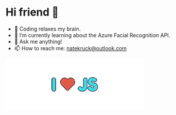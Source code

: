 # Hi friend 👋

<!--
**Nate-Kruck/Nate-Kruck** is a ✨ _special_ ✨ repository because its `README.md` (this file) appears on your GitHub profile.
-->

- 🧠 Coding relaxes my brain.
- 🌱 I’m currently learning about the Azure Facial Recognition API.
- 💬 Ask me anything!
- 📫 How to reach me: natekruck@outlook.com

![I ❤️ JS](ILoveJstransparent.png)
